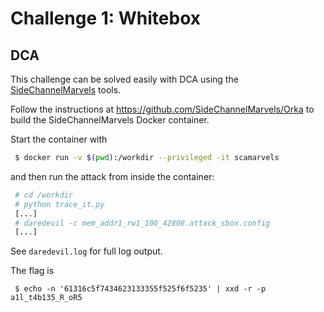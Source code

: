 # Challenge 1: Whitebox

## DCA
This challenge can be solved easily with DCA using the
[SideChannelMarvels](https://github.com/SideChannelMarvels) tools.

Follow the instructions at https://github.com/SideChannelMarvels/Orka to build
the SideChannelMarvels Docker container.

Start the container with
```bash
 $ docker run -v $(pwd):/workdir --privileged -it scamarvels
```
and then run the attack from inside the container:
```bash
 # cd /workdir
 # python trace_it.py
 [...]
 # daredevil -c mem_addr1_rw1_100_42808.attack_sbox.config
 [...]
```

See `daredevil.log` for full log output.

The flag is
```
 $ echo -n '61316c5f7434623133355f525f6f5235' | xxd -r -p
a1l_t4b135_R_oR5
```